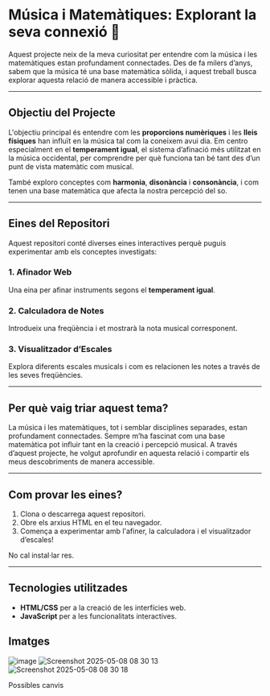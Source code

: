 #  Música i Matemàtiques: Explorant la seva connexió 🎵

Aquest projecte neix de la meva curiositat per entendre com la música i les matemàtiques estan profundament connectades. Des de fa milers d’anys, sabem que la música té una base matemàtica sòlida, i aquest treball busca explorar aquesta relació de manera accessible i pràctica.

---

## Objectiu del Projecte

L'objectiu principal és entendre com les **proporcions numèriques** i les **lleis físiques** han influït en la música tal com la coneixem avui dia. Em centro especialment en el **temperament igual**, el sistema d’afinació més utilitzat en la música occidental, per comprendre per què funciona tan bé tant des d’un punt de vista matemàtic com musical.

També exploro conceptes com **harmonia**, **disonància** i **consonància**, i com tenen una base matemàtica que afecta la nostra percepció del so.

---

## Eines del Repositori

Aquest repositori conté diverses eines interactives perquè puguis experimentar amb els conceptes investigats:

### 1. **Afinador Web**
Una eina per afinar instruments segons el **temperament igual**.

### 2. **Calculadora de Notes**
Introdueix una freqüència i et mostrarà la nota musical corresponent.

### 3. **Visualitzador d’Escales**
Explora diferents escales musicals i com es relacionen les notes a través de les seves freqüències.

---

## Per què vaig triar aquest tema?

La música i les matemàtiques, tot i semblar disciplines separades, estan profundament connectades. Sempre m’ha fascinat com una base matemàtica pot influir tant en la creació i percepció musical. A través d’aquest projecte, he volgut aprofundir en aquesta relació i compartir els meus descobriments de manera accessible.

---

## Com provar les eines?

1. Clona o descarrega aquest repositori.
2. Obre els arxius HTML en el teu navegador.
3. Comença a experimentar amb l'afiner, la calculadora i el visualitzador d’escales!

No cal instal·lar res.

---

## Tecnologies utilitzades

- **HTML/CSS** per a la creació de les interfícies web.
- **JavaScript** per a les funcionalitats interactives.

## Imatges

![image](https://github.com/user-attachments/assets/b2e67b71-26b1-427e-8563-4b5dd119cad1)
![Screenshot 2025-05-08 08 30 13](https://github.com/user-attachments/assets/0b33f16f-9e97-4164-9c0b-9378a33fe3de)
![Screenshot 2025-05-08 08 30 18](https://github.com/user-attachments/assets/230a0e37-10a2-4b48-b475-e162b8245392)

Possibles canvis
